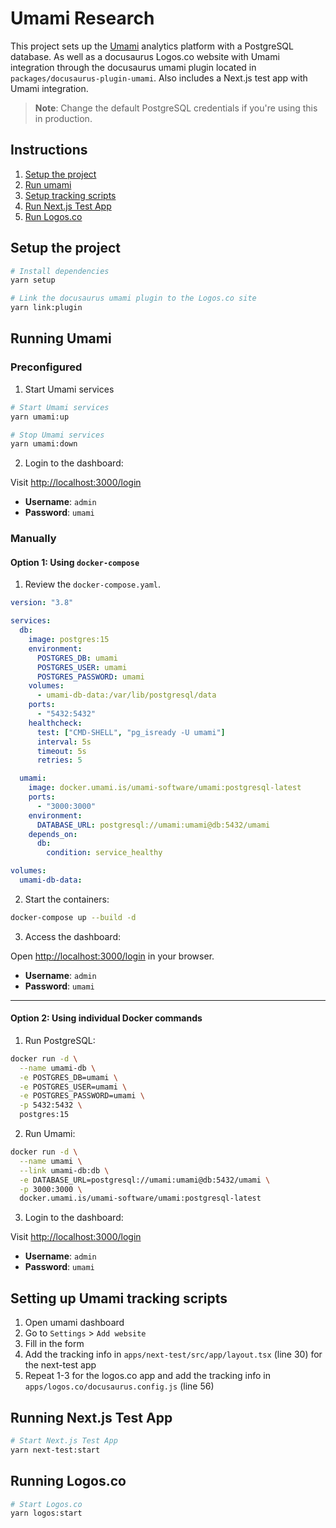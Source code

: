 # Umami Research

This project sets up the [Umami](https://umami.is/) analytics platform with a PostgreSQL database. As well as a docusaurus Logos.co website with Umami integration through the docusaurus umami plugin located in `packages/docusaurus-plugin-umami`. Also includes a Next.js test app with Umami integration.

> **Note**: Change the default PostgreSQL credentials if you're using this in production.

## Instructions

1. [Setup the project](#setup-the-project)
2. [Run umami](#running-umami)
3. [Setup tracking scripts](#setting-up-umami-tracking-scripts)
4. [Run Next.js Test App](#running-nextjs-test-app)
5. [Run Logos.co](#running-logosco)

## Setup the project

```bash
# Install dependencies
yarn setup

# Link the docusaurus umami plugin to the Logos.co site
yarn link:plugin
```

## Running Umami

### Preconfigured

1. Start Umami services

```bash
# Start Umami services
yarn umami:up

# Stop Umami services
yarn umami:down
```

2. Login to the dashboard:

Visit [http://localhost:3000/login](http://localhost:3000/login)

- **Username**: `admin`
- **Password**: `umami`

### Manually

#### Option 1: Using `docker-compose`

1. Review the `docker-compose.yaml`.

```yaml
version: "3.8"

services:
  db:
    image: postgres:15
    environment:
      POSTGRES_DB: umami
      POSTGRES_USER: umami
      POSTGRES_PASSWORD: umami
    volumes:
      - umami-db-data:/var/lib/postgresql/data
    ports:
      - "5432:5432"
    healthcheck:
      test: ["CMD-SHELL", "pg_isready -U umami"]
      interval: 5s
      timeout: 5s
      retries: 5

  umami:
    image: docker.umami.is/umami-software/umami:postgresql-latest
    ports:
      - "3000:3000"
    environment:
      DATABASE_URL: postgresql://umami:umami@db:5432/umami
    depends_on:
      db:
        condition: service_healthy

volumes:
  umami-db-data:
```

2. Start the containers:

```bash
docker-compose up --build -d
```

3. Access the dashboard:

Open [http://localhost:3000/login](http://localhost:3000/login) in your browser.

- **Username**: `admin`
- **Password**: `umami`

---

#### Option 2: Using individual Docker commands

1. Run PostgreSQL:

```bash
docker run -d \
  --name umami-db \
  -e POSTGRES_DB=umami \
  -e POSTGRES_USER=umami \
  -e POSTGRES_PASSWORD=umami \
  -p 5432:5432 \
  postgres:15
```

2. Run Umami:

```bash
docker run -d \
  --name umami \
  --link umami-db:db \
  -e DATABASE_URL=postgresql://umami:umami@db:5432/umami \
  -p 3000:3000 \
  docker.umami.is/umami-software/umami:postgresql-latest
```

3. Login to the dashboard:

Visit [http://localhost:3000/login](http://localhost:3000/login)

- **Username**: `admin`
- **Password**: `umami`

## Setting up Umami tracking scripts

1. Open umami dashboard
2. Go to `Settings` > `Add website`
3. Fill in the form
4. Add the tracking info in `apps/next-test/src/app/layout.tsx` (line 30) for the next-test app
5. Repeat 1-3 for the logos.co app and add the tracking info in `apps/logos.co/docusaurus.config.js` (line 56)

## Running Next.js Test App

```bash
# Start Next.js Test App
yarn next-test:start
```

## Running Logos.co

```bash
# Start Logos.co
yarn logos:start
```
